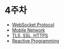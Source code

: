 # 4주차
- [WebSocket Protocol](https://github.com/alsongDalsong/CS-Study/blob/main/%EB%84%A4%ED%8A%B8%EC%9B%8C%ED%81%AC/WebSocket%20Protocol.md)
- [Mobile Network](https://github.com/alsongDalsong/CS-Study/blob/main/%EB%84%A4%ED%8A%B8%EC%9B%8C%ED%81%AC/Mobile%20Network.md)
- [TLS, SSL, HTTPS](https://github.com/alsongDalsong/CS-Study/blob/main/%EB%84%A4%ED%8A%B8%EC%9B%8C%ED%81%AC/TLS%2C%20SSL%2C%20HTTPS.md)
- [Reactive Programming](https://github.com/alsongDalsong/CS-Study/blob/main/%EC%86%8C%ED%94%84%ED%8A%B8%EC%9B%A8%EC%96%B4%20%EA%B3%B5%ED%95%99/Reactive%20Programming.md)
